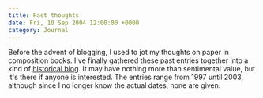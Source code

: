 ```yaml
---
title: Past thoughts
date: Fri, 10 Sep 2004 12:00:00 +0000
category: Journal
---
```


Before the advent of blogging, I used to jot my thoughts on paper in
composition books.  I've finally gathered these past entries together
into a kind of [historical blog](early).  It may have nothing more than
sentimental value, but it's there if anyone is interested.  The entries
range from 1997 until 2003, although since I no longer know the actual
dates, none are given.


